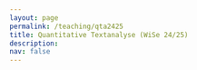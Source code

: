 ```yaml
---
layout: page
permalink: /teaching/qta2425
title: Quantitative Textanalyse (WiSe 24/25)
description: 
nav: false
---
```


<head>
    <meta charset="UTF-8">
    <meta name="viewport" content="width=device-width, initial-scale=1.0">
    <title>Fancy Table</title>
    <style>
        .fancy-table {
            width: 100%;
            border-collapse: collapse;
            text-align: left;
            vertical-align: top;
        }
        .fancy-table th, .fancy-table td {
            padding: 12px;
            border: 1px solid #ddd;
            text-align: left;
            vertical-align: top;
        }
        .fancy-table th {
            background-color: #f4f4f4;
            font-weight: bold;
        }
        .fancy-table tr:nth-child(even) {
            background-color: #f9f9f9;
        }
        .fancy-table tr:hover {
            background-color: #f1f1f1;
        }

        .plain-table {
            width: 100%;
            text-align: left;
            vertical-align: top;
        }
        .plain-table th, .plain-table td {
            padding: 12px;
        }
    </style>
</head>
<body>
    <h3>Inhalt</h3><br>
    <p>Wir leben in einer Welt von "big data", welche auch vor unserer Arbeit als Politikwissenschaftler*innen nicht Halt macht. Jeden Tag begründen politische Akteur*innen ihre Entscheidungen auf verschiedenen Kommunikationskanälen, Institutionen veröffentlichen Policy Reports, und Bürger*innen äußern ihre Meinung in sozialen Medien und in den Kommentarbereichen von Zeitungen. Doch wie können wir diese Datenmengen sinnvoll nutzen? </p>
    <p>Dieses Methodenseminar gibt einen Einblick in die quantitative Textanalyse, eine Art der Inhaltsanalyse, welche Texte anhand von numerischen Gemeinsamkeiten untersucht. Dabei werden die Student*innen im Laufe des Seminars lernen, (1) Textdaten von öffentlich zugänglichen Webseiten zu sammeln, (2) das Rohmaterial für verschiedene Analysen vorzubereiten sowie (3) verschiedene Techniken der quantitativen Textanalyse anzuwenden. Dabei werden die Studierenden auch ein Basisverständnis von neueren Entwicklungen der Textanalyse (wie von Transformer oder Large Language Modellen entwickeln). Die einzelnen Sitzungen werden dabei sehr praxisorientiert sein und Studierenden die Möglichkeit geben, ein eigenes Projekt im Rahmen des Seminars zu realisieren. Hierbei werden sie eine eigene Forschungsfrage entwickeln, theoretische Erwartungen formulieren, Forschungsdaten erschließen und eine passende Methode der quantitativen Textanalyse anwenden. </p>
    Der Syllabus lässt sich <a href="{{ site.url }}assets/pdf/qta/qta_syllabus.pdf">hier</a> herunterladen.
    <br>

	Das Seminar findet wöchentlich am Mittwoch zwischen 16-18 Uhr im Seminarraum SCH 100.107 statt. Student*innen werden gebeten, ihre Laptops mitzubringen. 
    <br><br>
    <h3>Materialien</h3>
    Um den Beispielcode durchlaufen lassen zu können, sollten zuerst die Dateien lokal gespeichert werden und in derselben Dateistruktur ein .Rproj-Datei erstellt werden. Über einen Doppelklick auf das .Rproj-File öffnet sich RStudio, über das das .RMD-File geöffnet werden kann. Eine Kurzanleitung lässt sich bspw. <a href="https://intro2r.com/rsprojs.html">hier</a> finden. <br>
	<br>
	<h4>1. Woche: Einführung</h4>
	<a href="{{ site.url }}assets/pdf/qta/introduction.pdf">Slides</a>
	<br><br>
	<h4>2. und 3. Woche: Crashkurs in R</h4>
	<table class="fancy-table">
        <tr>
            <th style="width:33%;">Slides</th>
            <th style="width:33%;">Code</th>
            <th style="width:33%;">Daten</th>
        </tr>
        <tr>
            <td><a href="{{ site.url }}assets/pdf/qta/crashkurs.pdf">Slides</a><br>
			<a href="{{ site.url }}assets/pdf/qta/crashkurs2.pdf">Slides (Woche 2)</a></td>
            <td><a href="{{ site.url }}assets/code/qta2425/einfuehrung.RMD">Einführung (Lösungen)</a><br>
			<a href="{{ site.url }}assets/code/qta2425/einfuehrung_empty.RMD">Einführung (Übungen)</a><br>
			<a href="{{ site.url }}assets/code/qta2425/tutorial.Rmd">Tutorial (Lösungen)</a><br>
			<a href="{{ site.url }}assets/code/qta2425/tutorial_empty.Rmd">Tutorial</a><br>
            </td>
            <td><a href="{{ site.url }}assets/data/allb18.dta">Allbus 2018</a> <br>
                <a href="{{ site.url }}assets/data/SnowballStopwordsGerman_utf8.txt">Stopwords</a> <br>
				<a href="{{ site.url }}assets/data/test_set.csv">.csv-Testdatei</a> <br>
				<a href="{{ site.url }}assets/data/unemployment_1222.xlsx">.xlsx-Testdatei</a> 	<br>			
				<a href="{{ site.url }}assets/data/mdb_data.RDS">Daten zu Abgeordneten des Deutschen Bundestags</a> 

				</td>
        </tr>
    </table><br><br>
	<h4>4. Woche: Was ist quantitative Textanalyse</h4>
	In dieser Sitzung beschäftigen wir uns mit Konzepten aus der Inhaltsanalyse. Wir werden einen Text manuell analysieren, bevor wir verschiedene Methoden und Gütekriterien der quantitativen Textanalyse kennenlernen. 
	<table class="fancy-table">
        <tr>
            <th style="width:33%;">Slides</th>
            <th style="width:33%;">Code</th>
        </tr>
        <tr>
            <td><a href="{{ site.url }}assets/pdf/qta/qta.pdf">Einführung in die quantitative Textanalyse</a></td>
            <td><a href="{{ site.url }}assets/code/qta2425/inauguration.Rmd">Code (US Inauguration Speeches)</a>
            </td>
        </tr>
    </table><br><br>
	<h4>5. Woche: Web-Scraping statischer Webseiten</h4>
	In dieser Woche versuchen wir, Daten von einfachen Webseiten herunterzuladen und in ein für uns nutzbares Dateiformat zu überführen. Bitte installiert im Vorfeld das <a href="https://selectorgadget.com/">SelectorGadget</a> für den Browser, welchen ihr normalerweise nutzt. Überlegt euch, welche Website für euch von Interesse sein könnte.  <br>
	<table class="fancy-table">
        <tr>
            <th style="width:33%;">Slides</th>
            <th style="width:33%;">Code</th>
        </tr>
        <tr>
            <td><a href="{{ site.url }}assets/pdf/qta/scraping.pdf">Scraping statischer Webseiten</a></td>
            <td><a href="{{ site.url }}assets/code/qta2425/scraping.Rmd">Code (Scraping Einführung)</a><br>
			<a href="{{ site.url }}assets/code/qta2425/scraping_exercises_empty.Rmd">Übungen (Scraping)</a><br>
			<a href="{{ site.url }}assets/code/qta2425/scraping_exercises.Rmd">Übungen - Lösungen</a>

            </td>
        </tr>
    </table><br><br>
	<h4>6. Woche: Web-Scraping dynamischer Webseiten</h4>
	In dieser Woche widmen wir uns komplexeren Webseiten, von denen wir überhaupt nicht oder nur teilweise auf den HTML-Code zugreifen können. Bitte stellt hierzu im Vorfeld der Sitzung sicher, dass ihr <a href="https://www.java.com/en/download/help/windows_offline_download.html">Java</a> installiert habt und es als Pfad-Variable definiert habt (s. <a href="https://www.java.com/en/download/help/path.html">folgende Anleitung</a>).  <br>
	<table class="fancy-table">
        <tr>
            <th style="width:33%;">Slides</th>
            <th style="width:33%;">Code</th>
        </tr>
        <tr>
            <td><a href="{{ site.url }}assets/pdf/qta/dynamic_scraping.pdf">Scraping dynamischer Webseiten und APIs</a></td>
            <td><a href="{{ site.url }}assets/code/qta2425/dynamic_scraping.Rmd">Code (Scraping dynamischer Webseiten)</a><br>
			<a href="{{ site.url }}assets/code/qta2425/apis.Rmd">Code (APIs)</a>
            </td>
        </tr>
    </table><br><br>
	<h4>7. Woche: Datenaufbereitung und Vorbereitung für Analysen </h4>
	Diese Woche widmet sich der Vorbereitung von einem Datensatz für die Textanalyse. Wir wandeln den Datensatz über verschiedene Schritte in eine Document-Frequency-Matrix um, mithilfe derer wir viele 'bags-of-words'-Analysen in R umsetzen können. Wir lernen dabei auch, welche Tokens wir entfernen können und wie wir wichtige Meta-Informationen zu den Daten in die neuen Datenformate konvertieren können. 
	
	<table class="fancy-table">
        <tr>
            <th style="width:33%;">Slides</th>
            <th style="width:33%;">Code</th>
            <th style="width:33%;">Daten</th>
        </tr>
        <tr>
            <td><a href="{{ site.url }}assets/pdf/qta/preparation.pdf">Slides</a></td>
            <td><a href="{{ site.url }}assets/code/qta2425/data_preparation.RMD">Code</a></td>
            <td><a href="{{ site.url }}assets/data/data_prep.RDS">Manifesto Data</a>
				</td>
        </tr>
    </table><br><br>
	<h4>8. Woche: Unsupervised Topic Models </h4>
	In dieser Sitzung schauen wir uns an, wie wir ohne Input von Forscher*innen Dokumente in verschiedene Themen clustern können. Dabei greifen wir auf das stm-Package von Roberts et al. (2019) zurück.
	
	<table class="fancy-table">
        <tr>
            <th style="width:33%;">Slides</th>
            <th style="width:33%;">Code</th>
            <th style="width:33%;">Daten</th>
        </tr>
        <tr>
            <td><a href="{{ site.url }}assets/pdf/qta/topic_models.pdf">Slides</a></td>
            <td><a href="{{ site.url }}assets/code/qta2425/topic_models.Rmd">Code (Einführung)</a><br>
			<a href="{{ site.url }}assets/code/qta2425/topic_models_uebungen_empty.Rmd">Code (Übungen)</a><br>
			<a href="{{ site.url }}assets/code/qta2425/topic_models_uebungen.Rmd">Code (Lösungen)</a></td>
            <td><a href="{{ site.url }}assets/data/allb08.dta">Allbus 2008 (Hauptdatensatz)</a><br>
			<a href="{{ site.url }}assets/data/allb08_cb.pdf">Allbus 2008 (Codebook)</a><br>
			<a href="{{ site.url }}assets/data/allb08_offen.dta">Allbus 2008 (Offene Angaben)</a><br>
			<a href="{{ site.url }}assets/data/allb08_offen_cb.pdf">Allbus 2008 (Codebook Offene Angaben)</a><br>
			<a href="{{ site.url }}assets/data/guardian_corp.RDS">Guardian (Media-Corpus)</a>			
				</td>
        </tr>
    </table><br><br>
	<h4>9. Woche: Scaling</h4>
	In dieser Woche beschäftigen wir uns mit der Möglichkeit, Texte auf einer eindimensionalen Skala sogenannte Polarity Scores zuzuordnen.	
	<table class="fancy-table">
        <tr>
            <th style="width:33%;">Slides</th>
            <th style="width:33%;">Code</th>
            <th style="width:33%;">Daten</th>
        </tr>
        <tr>
            <td><a href="{{ site.url }}assets/pdf/qta/scaling.pdf">Slides</a></td>
            <td><a href="{{ site.url }}assets/code/qta2425/scaling.Rmd">Code (Einführung)</a></td>
            <td><a href="{{ site.url }}assets/data/swiss_parl_sent_sample.RDS">Datensatz (Sample)</a><br>
			<a href="{{ site.url }}assets/data/lss_model1.RDS">LSS-Model</a></td>
        </tr>
    </table><br><br>
	<h4>10. Woche: Supervised Classification</h4>
	In dieser Sitzung widmen wir uns zunächst Grundkonzepten des Maschinellen Lernen, bevor wir diese auf einen Textcorpus (vom Manifesto-Project) anwenden.
	<table class="fancy-table">
        <tr>
            <th style="width:33%;">Slides</th>
            <th style="width:33%;">Code</th>
            <th style="width:33%;">Daten</th>
        </tr>
        <tr>
            <td><a href="{{ site.url }}assets/pdf/qta/supervised_intro.pdf">Slides</a></td>
            <td><a href="{{ site.url }}assets/code/qta2425/supervised.RMD">Code (Einführung)</a><br>
			<a href="{{ site.url }}assets/code/qta2425/classification_uebung_empty.Rmd">Übung (Classification)</a><br>
			<a href="{{ site.url }}assets/code/qta2425/classification_uebung.Rmd">Übung (Lösungen)</a></td>
            <td><a href="{{ site.url }}assets/data/data_prep.RDS">Datensatz (Manifesto Data)</a><br>
			<a href="{{ site.url }}assets/data/sentiment_tweets.RDS">Datensatz für die Übung</a></td>
        </tr>
    </table><br><br>
	<h4>11. Woche: Lab Session</h4>
	Diese Woche ist eine Lab-Session. Zunächst wird kurz über die Erwartungen der Hausarbeit gesprochen, bevor individuelle Probleme (konzeptueller Natur, bzgl. Code, etc.) besprochen werden können. <br><br>
	<a href="https://github.com/danbischof/danbischof.github.io/blob/master/assets/pdf/Bischof_howtopaper.pdf">Formalitäten und Word-Vorlage für die Hausarbeit</a><br> <br>
	<h4>12. Woche: Embedding Regression</h4>
	Wir lernen mit "Embeddings" eine komplexere Art der Repräsentation von Text kennen. Mithilfe des "conText"-Packages in R führen wir einfache deskriptive Analysen sowie eine Embedding-Regression durch. 
	<table class="fancy-table">
        <tr>
            <th style="width:33%;">Slides</th>
            <th style="width:33%;">Code</th>
            <th style="width:33%;">Daten</th>
        </tr>
        <tr>
            <td><a href="{{ site.url }}assets/pdf/qta/embeddings.pdf">Slides</a></td>
            <td><a href="{{ site.url }}assets/code/qta2425/embeddings_part1.RMD">Code</a></td>
            <td><a href="{{ site.url }}assets/data/data_prep.RDS">Datensatz (Manifesto Data)</a></td>
        </tr>
		<tr>
		    <td><a href="https://nlp.stanford.edu/projects/glove/">Embeddings zum Download</a></td>
		</tr>
    </table><br><br>
	<h4>13. Woche: Embeddings und Deep Neural Networks</h4>
	In unserer letzten inhaltlichen Sitzung des Seminars beschäftigen wir uns mit der instrumentellen Funktion von Embeddings für Downstream-Tasks. Wir nutzen Embeddings hierbei, um ein neural network zur Klassifikation von politischem Text zu trainieren. 
		<table class="fancy-table">
        <tr>
            <th style="width:33%;">Slides</th>
            <th style="width:33%;">Code</th>
            <th style="width:33%;">Daten</th>
        </tr>
        <tr>
            <td><a href="{{ site.url }}assets/pdf/qta/neural_networks.pdf">Slides</a></td>
            <td><a href="{{ site.url }}assets/code/qta2425/embeddings_part2.RMD">Code</a></td>
            <td><a href="{{ site.url }}assets/data/data_prep.RDS">Datensatz (Manifesto Data)</a></td>
        </tr>
		<tr>
		    <td><a href="https://nlp.stanford.edu/projects/glove/">Embeddings zum Download</a></td>
		</tr>
    </table><br><br>
	<h4>14. Woche: Abschlusssitzung</h4>
	In unserer letzten Sitzung tauschen wir uns über eure Hausarbeitsideen aus und besprechen Bewertungskriterien der Arbeit. Darüber hinaus evaluieren wir den Lernfortschritt, den wir im Seminar gemacht haben.  
	